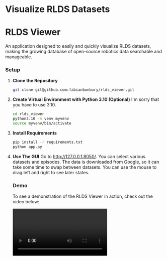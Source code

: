 # Visualize RLDS Datasets

# RLDS Viewer

An application designed to easily and quickly visualize RLDS datasets, making the growing database of open-source robotics data searchable and manageable.


### Setup

1. **Clone the Repository**
     ```bash
     git clone git@github.com:fabianbunbury/rlds_viewer.git
     ```
2. **Create Virtual Environment with Python 3.10 (Optional)**
     I'm sorry that you have to use 3.10.
     ```bash
     cd rlds_viewer
     python3.10 -m venv myvenv
     source myvenv/bin/activate 
     ```
3. **Install Requirements**
     ```bash
     pip install -r requirements.txt
     python app.py
     ```
4. **Use The GUI**
     Go to http://127.0.0.1:8050/. You can select various datasets and episodes. The data is downloaded from Google, so it can take some time to swap between datasets. You can use the mouse to drag left and right to see later states.

     ### Demo

     To see a demonstration of the RLDS Viewer in action, check out the video below:

     ![RLDS Viewer Demo](../../assets/demo.webm)